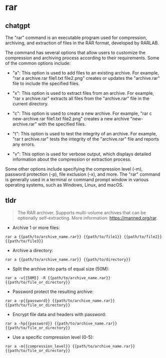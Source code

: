 # rar 
## chatgpt 
The "rar" command is an executable program used for compression, archiving, and extraction of files in the RAR format, developed by RARLAB. 

The command has several options that allow users to customize the compression and archiving process according to their requirements. Some of the common options include:

- "a": This option is used to add files to an existing archive. For example, "rar a archive.rar file1.txt file2.png" creates or updates the "archive.rar" file to include the specified files. 

- "x": This option is used to extract files from an archive. For example, "rar x archive.rar" extracts all files from the "archive.rar" file in the current directory. 

- "c": This option is used to create a new archive. For example, "rar c new-archive.rar file1.txt file2.png" creates a new archive "new-archive.rar" with the specified files. 

- "t": This option is used to test the integrity of an archive. For example, "rar t archive.rar" tests the integrity of the "archive.rar" file and reports any errors. 

- "v": This option is used for verbose output, which displays detailed information about the compression or extraction process. 

Some other options include specifying the compression level (-m), password protection (-p), file exclusion (-x), and more. The "rar" command is generally used in a terminal or command prompt window in various operating systems, such as Windows, Linux, and macOS. 

## tldr 
 
> The RAR archiver. Supports multi-volume archives that can be optionally self-extracting.
> More information: <https://manned.org/rar>.

- Archive 1 or more files:

`rar a {{path/to/archive_name.rar}} {{path/to/file1}} {{path/to/file2}} {{path/to/file3}}`

- Archive a directory:

`rar a {{path/to/archive_name.rar}} {{path/to/directory}}`

- Split the archive into parts of equal size (50M):

`rar a -v{{50M}} -R {{path/to/archive_name.rar}} {{path/to/file_or_directory}}`

- Password protect the resulting archive:

`rar a -p{{password}} {{path/to/archive_name.rar}} {{path/to/file_or_directory}}`

- Encrypt file data and headers with password:

`rar a -hp{{password}} {{path/to/archive_name.rar}} {{path/to/file_or_directory}}`

- Use a specific compression level (0-5):

`rar a -m{{compression_level}} {{path/to/archive_name.rar}} {{path/to/file_or_directory}}`
